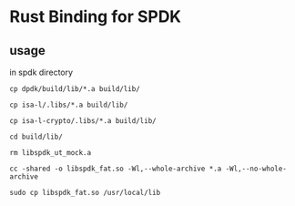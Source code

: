 # Rust Binding for SPDK

## usage

in spdk directory
```shell
cp dpdk/build/lib/*.a build/lib/

cp isa-l/.libs/*.a build/lib/

cp isa-l-crypto/.libs/*.a build/lib/

cd build/lib/

rm libspdk_ut_mock.a

cc -shared -o libspdk_fat.so -Wl,--whole-archive *.a -Wl,--no-whole-archive

sudo cp libspdk_fat.so /usr/local/lib
```
